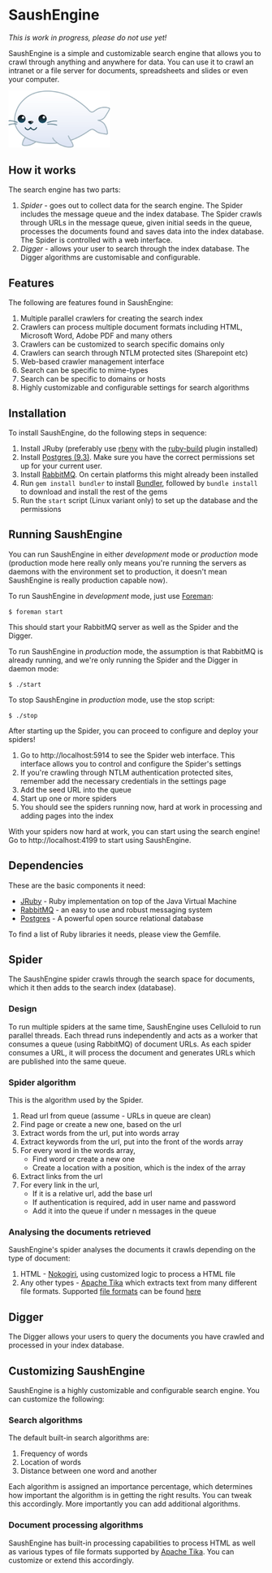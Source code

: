 # SaushEngine

_This is work in progress, please do not use yet!_

SaushEngine is a simple and customizable search engine that allows you to crawl through anything and anywhere for data. You can use it to crawl an intranet or a file server for documents, spreadsheets and slides or even your computer.

<a href="http://sweetclipart.com/cute-white-baby-seal-888"><img src="images/seal_baby.png" width="200px"/></a>

## How it works

The search engine has two parts:

1. _Spider_ - goes out to collect data for the search engine. The Spider includes the message queue and the index database. The Spider crawls through URLs in the message queue, given initial seeds in the queue, processes the documents found and saves data into the index database. The Spider is controlled with a web interface.
2. _Digger_ - allows your user to search through the index database. The Digger algorithms are customisable and configurable.


## Features

The following are features found in SaushEngine:

1. Multiple parallel crawlers for creating the search index
2. Crawlers can process multiple document formats including HTML, Microsoft Word, Adobe PDF and many others
3. Crawlers can be customized to search specific domains only
4. Crawlers can search through NTLM protected sites (Sharepoint etc)
5. Web-based crawler management interface
6. Search can be specific to mime-types
7. Search can be specific to domains or hosts
8. Highly customizable and configurable settings for search algorithms

## Installation

To install SaushEngine, do the following steps in sequence:

1. Install JRuby (preferably use [rbenv](https://github.com/sstephenson/rbenv) with the [ruby-build](https://github.com/sstephenson/ruby-build) plugin installed)
2. Install [Postgres (9.3)](http://www.postgresql.org/). Make sure you have the correct permissions set up for your current user.
3. Install [RabbitMQ](https://www.rabbitmq.com/). On certain platforms this might already been installed
4. Run `gem install bundler` to install [Bundler](http://bundler.io/), followed by `bundle install` to download and install the rest of the gems
5. Run the `start` script (Linux variant only) to set up the database and the permissions



## Running SaushEngine

You can run SaushEngine in either _development_ mode or _production_ mode (production mode here really only means you're running the servers as daemons with the environment set to production, it doesn't mean SaushEngine is really production capable now).

To run SaushEngine in _development_ mode, just use [Foreman](https://github.com/ddollar/foreman):

    $ foreman start
    
This should start your RabbitMQ server as well as the Spider and the Digger.

To run SaushEngine in _production_ mode, the assumption is that RabbitMQ is already running, and we're only running the Spider and the Digger in daemon mode:

    $ ./start
    
To stop SaushEngine in _production_ mode, use the stop script:

    $ ./stop
    
After starting up the Spider, you can proceed to configure and deploy your spiders!

1. Go to http://localhost:5914 to see the Spider web interface. This interface allows you to control and configure the Spider's settings
2. If you're crawling through NTLM authentication protected sites, remember add the necessary credentials in the settings page
3. Add the seed URL into the queue
4. Start up one or more spiders
5. You should see the spiders running now, hard at work in processing and adding pages into the index


With your spiders now hard at work, you can start using the search engine! Go to http://localhost:4199 to start using SaushEngine.


## Dependencies

These are the basic components it need:

* [JRuby](http://www.jruby.org) - Ruby implementation on top of the Java Virtual Machine
* [RabbitMQ](https://www.rabbitmq.com/) - an easy to use and robust messaging system
* [Postgres](http://www.postgresql.org/) - A powerful open source relational database

To find a list of Ruby libraries it needs, please view the Gemfile.


## Spider

The SaushEngine spider crawls through the search space for documents, which it then adds to the search index (database). 

### Design

To run multiple spiders at the same time, SaushEngine uses Celluloid to run parallel threads. Each thread runs independently and acts as a worker that consumes a queue (using RabbitMQ) of document URLs. As each spider consumes a URL, it will process the document and generates URLs which are published into the same queue.

### Spider algorithm

This is the algorithm used by the Spider.

1. Read url from queue (assume - URLs in queue are clean)
2. Find page or create a new one, based on the url
3. Extract words from the url, put into words array
4. Extract keywords from the url, put into the front of the words array
5. For every word in the words array, 
    - Find word or create a new one
    - Create a location with a position, which is the index of the array
6. Extract links from the url
7. For every link in the url, 
    - If it is a relative url, add the base url
    - If authentication is required, add in user name and password
    - Add it into the queue if under n messages in the queue

### Analysing the documents retrieved

SaushEngine's spider analyses the documents it crawls depending on the type of document:

1. HTML - [Nokogiri](http://nokogiri.org/), using customized logic to process a HTML file
2. Any other types - [Apache Tika](http://tika.apache.org/) which extracts text from many different file formats. Supported [file formats](http://tika.apache.org/1.5/formats.html) can be found [here](http://tika.apache.org/1.5/formats.html)


## Digger

The Digger allows your users to query the documents you have crawled and processed in your index database.


## Customizing SaushEngine

SaushEngine is a highly customizable and configurable search engine. You can customize the following:


### Search algorithms

The default built-in search algorithms are:

1. Frequency of words
2. Location of words
3. Distance between one word and another

Each algorithm is assigned an importance percentage, which determines how important the algorithm is in getting the right results. You can tweak this accordingly. More importantly you can add additional algorithms.



### Document processing algorithms

SaushEngine has built-in processing capabilities to process HTML as well as various types of file formats supported by [Apache Tika](http://tika.apache.org/). You can customize or extend this accordingly.

